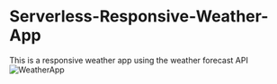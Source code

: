 # Serverless-Responsive-Weather-App
This is a responsive weather app using the weather forecast API
![WeatherApp](https://user-images.githubusercontent.com/111018323/221091717-4f325790-2065-45e9-94b7-1ea47721dec2.png)
